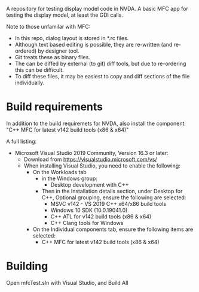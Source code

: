 A repository for testing display model code in NVDA.
A basic MFC app for testing the display model, at least the GDI calls.

Note to those unfamilar with MFC:
- In this repo, dialog layout is stored in *.rc files.
- Although text based editing is possible, they are re-written (and re-ordered) by designer tool.
- Git treats these as binary files.
- The can be diffed by external (to git) diff tools, but due to re-ordering this can be difficult.
- To diff these files, it may be easiest to copy and diff sections of the file individually.


# Build requirements
In addition to the build requiremets for NVDA, also install the component:
"C++ MFC for latest v142 build tools (x86 & x64)"

A full listing:
* Microsoft Visual Studio 2019 Community, Version 16.3 or later:
	* Download from https://visualstudio.microsoft.com/vs/
	* When installing Visual Studio, you need to enable the following:
		* On the Workloads tab
			* in the Windows group:
				* Desktop development with C++
			* Then in the Installation details section, under Desktop for C++, Optional grouping, ensure the following are selected:
				* MSVC v142 - VS 2019 C++ x64/x86 build tools
				* Windows 10 SDK (10.0.19041.0)
				* C++ ATL for v142 build tools (x86 & x64)
				* C++ Clang tools for Windows
		* On the Individual components tab, ensure the following items are selected:
			* C++ MFC for latest v142 build tools (x86 & x64)


# Building
Open mfcTest.sln with Visual Studio, and Build All
